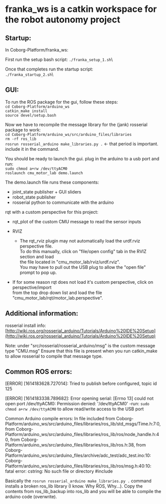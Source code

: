 franka_ws is a catkin workspace for the robot autonomy project
======

Startup:
------
In Coborg-Platform/franka_ws:

First run the setup bash script:
`./franka_setup_1.sh`\

Once that completes run the startup script:\
`./franka_startup_2.sh`\

GUI:
------
To run the ROS package for the gui, follow these steps:\
`cd Coborg-Platform/arduino_ws`\
`catkin_make install`\
`source devel/setup.bash`

Now we have to recompile the message library for the (jank) rosserial package to work:\
`cd Coborg-Platform/arduino_ws/src/arduino_files/libraries`\
`rm -rf ros_lib`\
`rosrun rosserial_arduino make_libraries.py .` <- that period is important. include it in the command.

You should be ready to launch the gui. plug in the arduino to a usb port and run:\
`sudo chmod a+rw /dev/ttyACM0`\
`roslaunch cmu_motor_lab demo.launch`
 
The demo.launch file runs these components:
* joint_state publisher + GUI sliders
* robot_state publisher
* rosserial python to communicate with the arduino

rqt with a custom perspective for this project:
* rqt_plot of the custom CMU message to read the sensor inputs
* RVIZ
	* The rqt_rviz plugin may not automatically load the urdf.rviz perspective file.\
	To do this manually, click on "file/open config" tab in the RVIZ section and load\
	the file located in "cmu_motor_lab/rviz/urdf.rviz".\
	You may have to pull out the USB plug to allow the "open file" prompt to pop up.
	
* If for some reason rqt does not load it's custom perspective, click on perspective/import\
from the top drop down list and load the file "cmu_motor_lab/rqt/motor_lab.perspective".

Additional information:
------
rosserial install info:
[http://wiki.ros.org/rosserial_arduino/Tutorials/Arduino%20IDE%20Setup](http://wiki.ros.org/rosserial_arduino/Tutorials/Arduino%20IDE%20Setup)

Note: under "src/rosserial/rosserial_arduino/msg" is the custom message type "CMU.msg"
Ensure that this file is present when you run catkin_make to allow rosserial to compile that message type.

Common ROS errors:
------
[ERROR] [1614183628.727014]: Tried to publish before configured, topic id 125

[ERROR] [1614183338.789682]: Error opening serial: [Errno 13] could not open port /dev/ttyACM0: Permission denied: '/dev/ttyACM0' 
	-run: `sudo chmod a+rw /dev/ttyACM0` to allow read/write access to the USB port

Common Arduino compile errors:
In file included from Coborg-Platform/arduino_ws/src/arduino_files/libraries/ros_lib/std_msgs/Time.h:7:0,
                 from Coborg-Platform/arduino_ws/src/arduino_files/libraries/ros_lib/ros/node_handle.h:40,
                 from Coborg-Platform/arduino_ws/src/arduino_files/libraries/ros_lib/ros.h:38,
                 from Coborg-Platform/arduino_ws/src/arduino_files/archive/adc_test/adc_test.ino:10:
Coborg-Platform/arduino_ws/src/arduino_files/libraries/ros_lib/ros/msg.h:40:10: fatal error: cstring: No such file or directory
 #include <cstring>

Basically the `rosrun rosserial_arduino make_libraries.py .` command installs a broken ros_lib library (I know. Why ROS, Why...). Copy the contents from ros_lib_backup into ros_lib and you will be able to compile the arduino code (overwrite).

